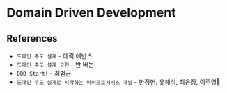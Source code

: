 # Domain Driven Development

## References

- `도메인 주도 설계` - 에릭 에반스
- `도메인 주도 설계 구현` - 반 버논
- `DDD Start!` - 최범균
- `도메인 주도 설계로 시작하는 마이크로서비스 개발` - 한정헌, 유해식, 최은정, 이주영

